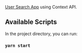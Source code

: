 [User Search App](https://github.com/raxraj816/user-search-app) using Context API.

## Available Scripts

In the project directory, you can run:

### `yarn start`
